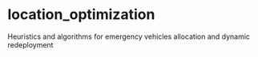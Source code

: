 # location_optimization
Heuristics and algorithms for emergency vehicles allocation and dynamic redeployment
